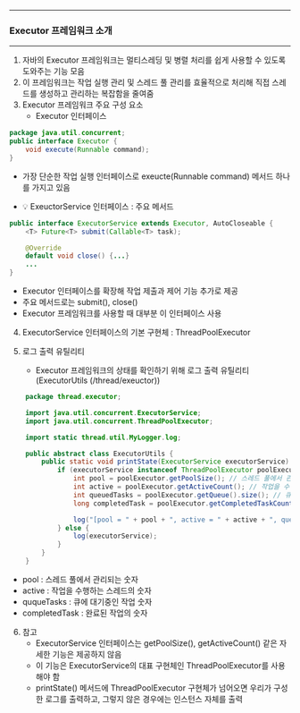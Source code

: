 -----
### Executor 프레임워크 소개
-----
1. 자바의 Executor 프레임워크는 멀티스레딩 및 병렬 처리를 쉽게 사용할 수 있도록 도와주는 기능 모음
2. 이 프레임워크는 작업 실행 관리 및 스레드 풀 관리를 효율적으로 처리해 직접 스레드를 생성하고 관리하는 복잡함을 줄여줌
3. Executor 프레임워크 주요 구성 요소
   - Executor 인터페이스
```java
package java.util.concurrent;
public interface Executor {
    void execute(Runnable command);
}
```
   - 가장 단순한 작업 실행 인터페이스로 exeucte(Runnable command) 메서드 하나를 가지고 있음

   - 💡 ExeuctorService 인터페이스 : 주요 메서드
```java
public interface ExecutorService extends Executor, AutoCloseable {
    <T> Future<T> submit(Callable<T> task);

    @Override
    default void close() {...}
    ...
}
```
   - Executor 인터페이스를 확장해 작업 제출과 제어 기능 추가로 제공
   - 주요 메서드로는 submit(), close()
   - Executor 프레임워크를 사용할 때 대부분 이 인터페이스 사용

4. ExecutorService 인터페이스의 기본 구현체 : ThreadPoolExecutor

5. 로그 출력 유틸리티
   - Executor 프레임워크의 상태를 확인하기 위해 로그 출력 유틸리티 (ExecutorUtils (/thread/exeuctor))
```java
    package thread.executor;

    import java.util.concurrent.ExecutorService;
    import java.util.concurrent.ThreadPoolExecutor;

    import static thread.util.MyLogger.log;

    public abstract class ExecutorUtils {
        public static void printState(ExecutorService executorService) {
            if (executorService instanceof ThreadPoolExecutor poolExecutor) { // Executor 구현체인 ThreadPoolExecutor라면, (더 많은 기능 존재)
                int pool = poolExecutor.getPoolSize(); // 스레드 풀에서 관리되는 스레드 숫자
                int active = poolExecutor.getActiveCount(); // 작업을 수행하는 스레드의 숫자
                int queuedTasks = poolExecutor.getQueue().size(); // 큐에 대기중인 작업의 숫자
                long completedTask = poolExecutor.getCompletedTaskCount(); // 완료된 작업의 숫자

                log("[pool = " + pool + ", active = " + active + ", queuedTasks = " + queuedTasks+ ", completedTask = " + completedTask + "]");
            } else {
                log(executorService);
            }
        }
    }
```

  - pool : 스레드 풀에서 관리되는 숫자
  - active : 작업을 수행하는 스레드의 숫자
  - ququeTasks : 큐에 대기중인 작업 숫자
  - completedTask : 완료된 작업의 숫자

6. 참고
   - ExecutorService 인터페이스는 getPoolSize(), getActiveCount() 같은 자세한 기능은 제공하지 않음
   - 이 기능은 ExecutorService의 대표 구현체인 ThreadPoolExecutor를 사용해야 함
    - printState() 메서드에 ThreadPoolExecutor 구현체가 넘어오면 우리가 구성한 로그를 출력하고, 그렇지 않은 경우에는 인스턴스 자체를 출력
